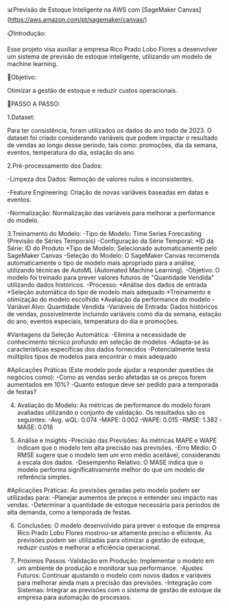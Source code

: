 📊Previsão de Estoque Inteligente na AWS com [SageMaker Canvas] (https://aws.amazon.com/pt/sagemaker/canvas/)

📋Introdução:

Esse projeto visa auxiliar a empresa Rico Prado Lobo Flores a desenvolver um sistema de previsão de estoque inteligente, utilizando um modelo de machine learning.

🎯Objetivo:

Otimizar a gestão de estoque e reduzir custos operacionais.

🚀PASSO A PASSO:

1.Dataset:

Para ter consistência, foram utilizados os dados do ano todo de 2023. O dataset foi criado considerando variáveis que podem impactar o resultado de vendas ao longo desse período, tais como: promoções, dia da semana, eventos, temperatura do dia, estação do ano.

2.Pré-processamento dos Dados:

-Limpeza dos Dados: Remoção de valores nulos e inconsistentes.

-Feature Engineering: Criação de novas variáveis baseadas em datas e eventos.

-Normalização: Normalização das variáveis para melhorar a performance do modelo.

3.Treinamento do Modelo:
-Tipo de Modelo: Time Series Forecasting (Previsão de Séries Temporais)
-Configuração da Série Temporal:
*ID da Série: ID do Produto
*Tipo de Modelo: Selecionado automaticamente pelo SageMaker Canvas
-Seleção do Modelo: O SageMaker Canvas recomenda automaticamente o tipo de modelo mais apropriado para a análise, utilizando técnicas de AutoML (Automated Machine Learning).
-Objetivo: O modelo foi treinado para prever valores futuros de "Quantidade Vendida" utilizando dados históricos.
-Processo:
*Análise dos dados de entrada
*Seleção automática do tipo de modelo mais adequado
*Treinamento e otimização do modelo escolhido
*Avaliação da performance do modelo
-Variável Alvo: Quantidade Vendida
-Variáveis de Entrada: Dados históricos de vendas, possivelmente incluindo variáveis como dia da semana, estação do ano, eventos especiais, temperatura do dia e promoções.

#Vantagens da Seleção Automática:
-Elimina a necessidade de conhecimento técnico profundo em seleção de modelos
-Adapta-se às características específicas dos dados fornecidos
-Potencialmente testa múltiplos tipos de modelos para encontrar o mais adequado

#Aplicações Práticas (Este modelo pode ajudar a responder questões de negócios como):
-Como as vendas serão afetadas se os preços forem aumentados em 10%?
-Quanto estoque deve ser pedido para a temporada de festas?

4. Avaliação do Modelo:
As métricas de performance do modelo foram avaliadas utilizando o conjunto de validação. Os resultados são os seguintes:
-Avg. wQL: 0.074
-MAPE: 0.002
-WAPE: 0.015
-RMSE: 1.382
-MASE: 0.016

6. Análise e Insights
-Precisão das Previsões: As métricas MAPE e WAPE indicam que o modelo tem alta precisão nas previsões.
-Erro Médio: O RMSE sugere que o modelo tem um erro médio aceitável, considerando a escala dos dados.
-Desempenho Relativo: O MASE indica que o modelo performa significativamente melhor do que um modelo de referência simples.

#Aplicações Práticas: As previsões geradas pelo modelo podem ser utilizadas para:
-Planejar aumentos de preços e entender seu impacto nas vendas.
-Determinar a quantidade de estoque necessária para períodos de alta demanda, como a temporada de festas.

6. Conclusões:
O modelo desenvolvido para prever o estoque da empresa Rico Prado Lobo Flores mostrou-se altamente preciso e eficiente. As previsões podem ser utilizadas para otimizar a gestão de estoque, reduzir custos e melhorar a eficiência operacional.

7. Próximos Passos
-Validação em Produção: Implementar o modelo em um ambiente de produção e monitorar sua performance.
-Ajustes Futuros: Continuar ajustando o modelo com novos dados e variáveis para melhorar ainda mais a precisão das previsões.
-Integração com Sistemas: Integrar as previsões com o sistema de gestão de estoque da empresa para automação de processos.
